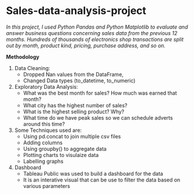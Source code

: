 # Sales-data-analysis-project
 
*In this project, I used Python Pandas and Python Matplotlib to evaluate and answer business questions concerning sales data from the previous 12 months. Hundreds of thousands of electronics shop transactions are split out by month, product kind, pricing, purchase address, and so on.*

**Methodology**
1. Data Cleaning: 
   - Dropped Nan values from the DataFrame, 
   - Changed Data types (to_datetime, to_numeric)
2. Exploratory Data Analysis:
   - What was the best month for sales? How much was earned that month?
   - What city has the highest number of sales?
   - What is the highest selling product? Why?
   - What time do we have peak sales so we can schedule adverts around this time?
3. Some Techniques used are:
   - Using pd.concat to join multiple csv files
   - Adding columns
   - Using groupby() to aggregate data
   - Plotting charts to visulaize data
   - Labelling graphs
4. Dashboard
   - Tableau Public was used to build a dashboard for the data
   - It is an interative visual that can be use to filter the data based on various parameters
